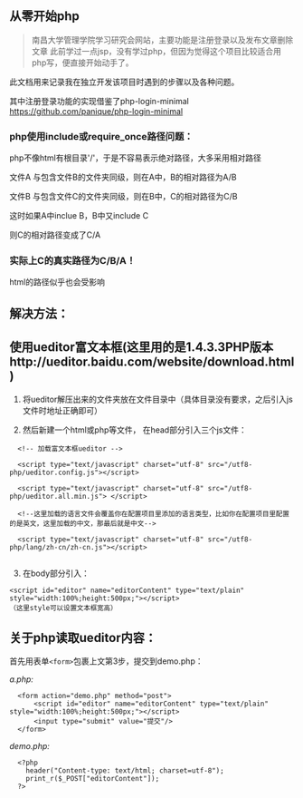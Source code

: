 ## 从零开始php

>南昌大学管理学院学习研究会网站，主要功能是注册登录以及发布文章删除文章
此前学过一点jsp，没有学过php，但因为觉得这个项目比较适合用php写，便直接开始动手了。

此文档用来记录我在独立开发该项目时遇到的步骤以及各种问题。

其中注册登录功能的实现借鉴了php-login-minimal
https://github.com/panique/php-login-minimal

### php使用include或require_once路径问题：
php不像html有根目录'/'，于是不容易表示绝对路径，大多采用相对路径

文件A 与包含文件B的文件夹同级，则在A中，B的相对路径为A/B

文件B 与包含文件C的文件夹同级，则在B中，C的相对路径为C/B

这时如果A中inclue B，B中又include C

则C的相对路径变成了C/A
### 实际上C的真实路径为C/B/A！

html的路径似乎也会受影响

## 解决方法：






## 使用ueditor富文本框(这里用的是1.4.3.3PHP版本http://ueditor.baidu.com/website/download.html)
1. 将ueditor解压出来的文件夹放在文件目录中（具体目录没有要求，之后引入js文件时地址正确即可）

2. 然后新建一个html或php等文件，
在head部分引入三个js文件：

```
  <!-- 加载富文本框ueditor -->

  <script type="text/javascript" charset="utf-8" src="/utf8-php/ueditor.config.js"></script>
  
  <script type="text/javascript" charset="utf-8" src="/utf8-php/ueditor.all.min.js"> </script>
  
  <!--这里加载的语言文件会覆盖你在配置项目里添加的语言类型，比如你在配置项目里配置的是英文，这里加载的中文，那最后就是中文-->
  
  <script type="text/javascript" charset="utf-8" src="/utf8-php/lang/zh-cn/zh-cn.js"></script>
  
```

3. 在body部分引入：

```
<script id="editor" name="editorContent" type="text/plain" style="width:100%;height:500px;"></script>
（这里style可以设置文本框宽高）
```

## 关于php读取ueditor内容：

首先用表单```<form>```包裹上文第3步，提交到demo.php：

*a.php:*

```
  <form action="demo.php" method="post">
      <script id="editor" name="editorContent" type="text/plain" style="width:100%;height:500px;"></script>
      <input type="submit" value="提交"/>
  </form>
```

*demo.php:*
```
  <?php
    header("Content-type: text/html; charset=utf-8");
    print_r($_POST["editorContent"]);
  ?>
```